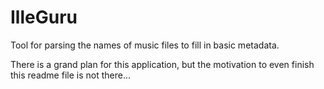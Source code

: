 # IlleGuru
Tool for parsing the names of music files to fill in basic metadata.

There is a grand plan for this application, but the motivation to even finish this readme file is not there...
